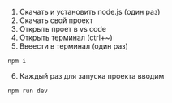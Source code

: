 1. Скачать и установить node.js (один раз)
2. Скачать свой проект
3. Открыть проет в vs code
4. Открыть терминал (ctrl+~)
5. Ввеести в терминал (один раз)
```
npm i
```
6. Каждый раз для запуска проекта вводим 
```
npm run dev
```